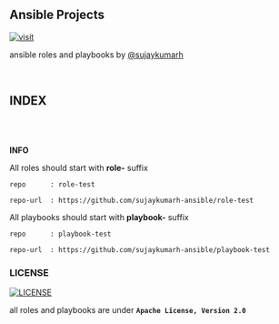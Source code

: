 ## Ansible Projects 

[![visit](https://img.shields.io/badge/🔗%20Visit-ansible.sujaykumarh.com-blue?style=for-the-badge&logo=link)](https://ansible.sujaykumarh.com/?utm_source=github&utm_medium=readme&utm_campaign=view-notebook)

ansible roles and playbooks by [@sujaykumarh](https://github.com/sujaykumarh)

<br>

## INDEX
<!-- ### Available Plays -->

<!-- - [playbook-name](https://github.com/sujaykumarh-ansible/playbook-name) -->
<!-- - [playbook-name](https://github.com/sujaykumarh-ansible/playbook-name) -->

<br>

<!-- ### Available roles -->

<!-- - [role-name](https://github.com/sujaykumarh-ansible/role-name) -->
<!-- - [role-name](https://github.com/sujaykumarh-ansible/role-name) -->


<br>

**INFO**

All roles should start with **role-** suffix
  
    repo      : role-test
    
    repo-url  : https://github.com/sujaykumarh-ansible/role-test
    
  
All playbooks should start with **playbook-** suffix
  
    repo      : playbook-test
    
    repo-url  : https://github.com/sujaykumarh-ansible/playbook-test


### LICENSE 

[![LICENSE](https://img.shields.io/badge/license-Apache%202.0-blue?logo=github&color=brightgreen)](https://apache.org/licenses/LICENSE-2.0.txt)

all roles and playbooks are under **`Apache License, Version 2.0`**
